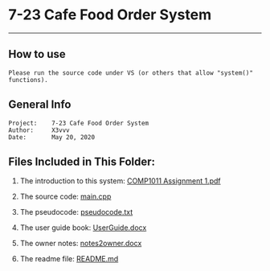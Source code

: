 # 7-23 Cafe Food Order System
---------------------------------

## How to use
	Please run the source code under VS (or others that allow "system()" functions).

## General Info

	Project:    7-23 Cafe Food Order System
	Author:     X3vvv
	Date:       May 20, 2020

## Files Included in This Folder:


1. The introduction to this system:
[COMP1011 Assignment 1.pdf](https://github.com/X3vvv/Cpp/blob/master/Food%20Order%20System/COMP1011%20Assignment%201.pdf)

2. The source code:
[main.cpp](https://github.com/X3vvv/Cpp/blob/master/Food%20Order%20System/main.cpp)
	
3. The pseudocode:
[pseudocode.txt](https://github.com/X3vvv/Cpp/blob/master/Food%20Order%20System/pseudocode.txt)

4. The user guide book:
[UserGuide.docx](https://github.com/X3vvv/Cpp/blob/master/Food%20Order%20System/UserGuide.docx)

5. The owner notes:
[notes2owner.docx](https://github.com/X3vvv/Cpp/blob/master/Food%20Order%20System/notes2owner.docx)

6. The readme file:
[README.md](https://github.com/X3vvv/Cpp/blob/master/Food%20Order%20System/README.md)
